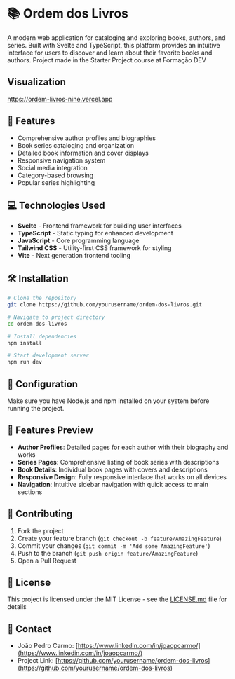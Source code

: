 # 📚 Ordem dos Livros

A modern web application for cataloging and exploring books, authors, and series. Built with Svelte and TypeScript, this platform provides an intuitive interface for users to discover and learn about their favorite books and authors. Project made in the Starter Project course at Formação DEV

## Visualization

https://ordem-livros-nine.vercel.app

## 🚀 Features

- Comprehensive author profiles and biographies
- Book series cataloging and organization
- Detailed book information and cover displays
- Responsive navigation system
- Social media integration
- Category-based browsing
- Popular series highlighting

## 💻 Technologies Used

- **Svelte** - Frontend framework for building user interfaces
- **TypeScript** - Static typing for enhanced development
- **JavaScript** - Core programming language
- **Tailwind CSS** - Utility-first CSS framework for styling
- **Vite** - Next generation frontend tooling

## 🛠️ Installation

```bash
# Clone the repository
git clone https://github.com/yourusername/ordem-dos-livros.git

# Navigate to project directory
cd ordem-dos-livros

# Install dependencies
npm install

# Start development server
npm run dev
```

## 🔧 Configuration

Make sure you have Node.js and npm installed on your system before running the project.


## 🎨 Features Preview

- **Author Profiles**: Detailed pages for each author with their biography and works
- **Series Pages**: Comprehensive listing of book series with descriptions
- **Book Details**: Individual book pages with covers and descriptions
- **Responsive Design**: Fully responsive interface that works on all devices
- **Navigation**: Intuitive sidebar navigation with quick access to main sections

## 🤝 Contributing

1. Fork the project
2. Create your feature branch (`git checkout -b feature/AmazingFeature`)
3. Commit your changes (`git commit -m 'Add some AmazingFeature'`)
4. Push to the branch (`git push origin feature/AmazingFeature`)
5. Open a Pull Request

## 📝 License

This project is licensed under the MIT License - see the [LICENSE.md](LICENSE.md) file for details

## 📧 Contact

- João Pedro Carmo: [https://www.linkedin.com/in/joaopcarmo/](https://www.linkedin.com/in/joaopcarmo/)
- Project Link: [https://github.com/yourusername/ordem-dos-livros](https://github.com/yourusername/ordem-dos-livros)
